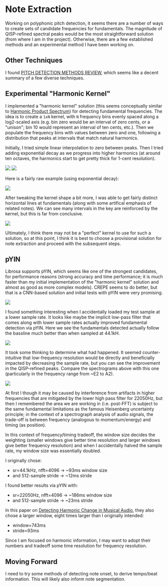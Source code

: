 # Note Extraction

Working on polyphonic pitch detection, it seems there are a number of ways to create sets of candidate frequencies for fundamentals. The magnitude of QISP-refined spectral peaks would be the most straightforward solution (from where I am in the project). Otherwise, there are a few established methods and an experimental method I have been working on.

## Other Techniques
I found [PITCH DETECTION METHODS REVIEW](https://ccrma.stanford.edu/~pdelac/154/m154paper.htm), which seems like a decent summary of a few diverse techniques.

## Experimental "Harmonic Kernel"
I implemented a "harmonic kernel" solution (this seems conceptually similar to [Harmonic Product Spectrum](http://musicweb.ucsd.edu/~trsmyth/analysis/Harmonic_Product_Spectrum.html)) for detecting fundamental frequencies. The idea is to create a `1xN` kernel, with `N` frequency bins evenly spaced along a log2-scaled axis (e.g. bin zero would be an interval of zero cents, or a "unison"; bin 10 would represent an interval of ten cents, etc.). Then we populate the frequency bins with values between zero and one, following a distribution that peaks at intervals that match natural harmonics.

Initially, I tried simple linear interpolation to zero between peaks. Then I tried adding exponential decay as we progress into higher harmonics (at around ten octaves, the harmonics start to get pretty thick for 1-cent resolution).

<img src="figs/linear_neighbors.png" size=400>
<img src="figs/exponential_neighbors.png" size=400>

Here is a fairly raw example (using exponential decay):

<img src="figs/harm_kern_exponential_decay.png" size=600>

After tweaking the kernel shape a bit more, I was able to get fairly distinct horizontal lines at fundamentals (along with some artifical emphasis of related notes). We can see many intervals in the key are reinforced by the kernel, but this is far from conclusive.

<img src="figs/harm_kern_no_oct_time_norm.png" size=600>

Ultimately, I think there may not be a "perfect" kernel to use for such a solution, so at this point, I think it is best to choose a provisional solution for note extraction and proceed with the subsequent steps.

## pYIN
Librosa supports pYIN, which seems like one of the strongest candidates, for performance reasons (strong accuracy and time performance; it is much faster than my initial implementation of the "harmonic kernel" solution and almost as good as more complex models). CREPE seems to do better, but that is a CNN-based solution and initial tests with pYIN were very promising.

<img src="figs/pyin.png" size=600>

I found something interesting when I accidentally loaded my test sample at a lower sample rate. It looks like maybe the implicit low-pass filter that comes along with lower sample rates actually improved fundamental detection via pYIN. Here we see the fundamentals detected actually follow the bassline much better than when sampled at 44.1kH.

<img src="figs/pyin_22050.png" size=600>

It took some thinking to determine what had happened. It seemed counter-intuitive that low-frequency resolution would be directly and beneficially impacted by decreasing the sample rate, but you can see the improvement in the QISP-refined peaks. Compare the spectrograms above with this one (particularly in the frequency range from ~E2 to A2).

<img src="figs/beck_spec_22050.png" size=600>

At first I though it may be caused by interference from artifacts in higher frequencies that are mitigated by the lower high pass filter for 22050Hz, but then I remembered the area we are working in (i.e. post-FFT) is subject to the same fundamental limitations as the famous Heisenberg uncertainty principle; in the context of a spectrograph analysis of audio signals, the trade-off is between frequency (analogous to momentum/energy) and timing (as position).

In this context of frequency/timing tradeoff, the window size decides the weighting (smaller windows give better time resolution and larger windows give better frequency resolution) and when I accidentally halved the sample rate, my window size was essentially doubled.

I originally chose:
* sr=44.1kHz, nfft=4096 -> ~93ms window size
* and 512-sample stride -> ~12ms stride

I found better results via pYIN with:
* sr=22050Hz, nfft=4096 -> ~186ms window size
* and 512-sample stride -> ~23ms stride

In this paper on [Detecting Harmonic Change in Musical Audio](https://dl.acm.org/doi/pdf/10.1145/1178723.1178727), they also chose a larger window, eight times larger than I originally intended:
* window=743ms
* stride=93ms

Since I am focused on harmonic information, I may want to adopt their numbers and tradeoff some time resolution for frequency resolution.

## Moving Forward

I need to try some methods of detecting note onset, to derive tempo/beat information. This will likely also inform note segmentation.
